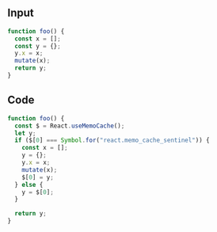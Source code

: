 
## Input

```javascript
function foo() {
  const x = [];
  const y = {};
  y.x = x;
  mutate(x);
  return y;
}

```

## Code

```javascript
function foo() {
  const $ = React.useMemoCache();
  let y;
  if ($[0] === Symbol.for("react.memo_cache_sentinel")) {
    const x = [];
    y = {};
    y.x = x;
    mutate(x);
    $[0] = y;
  } else {
    y = $[0];
  }

  return y;
}

```
      